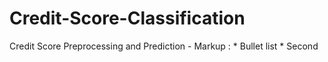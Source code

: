 # Credit-Score-Classification
Credit Score Preprocessing and Prediction -
Markup : * Bullet list
         * Second
